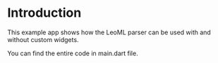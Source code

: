 # Introduction

This example app shows how the LeoML parser can be used with and without custom widgets.

You can find the entire code in main.dart file. 


